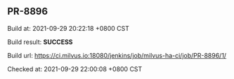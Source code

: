 <h2><a name="pr-8896" class="anchor" href="#pr-8896" rel="nofollow" aria-hidden="true"><span class="octicon octicon-link"></span></a>PR-8896</h2>

<p>Build at: 2021-09-29 20:22:18 +0800 CST</p>

<p>Build result: <strong>SUCCESS</strong></p>

<p>Build url: <a href="https://ci.milvus.io:18080/jenkins/job/milvus-ha-ci/job/PR-8896/1/" rel="nofollow">https://ci.milvus.io:18080/jenkins/job/milvus-ha-ci/job/PR-8896/1/</a></p>

<p>Checked at: 2021-09-29 22:00:08 +0800 CST</p>
